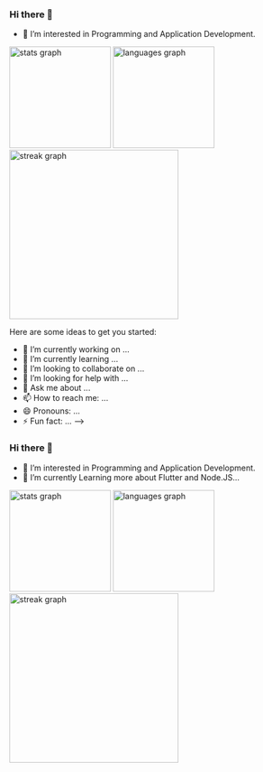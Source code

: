
### Hi there 👋
- 👀 I’m interested in Programming and Application Development.


<div>
  <img height="180em" src="https://github-readme-stats.vercel.app/api?username=VishalChandora&hide_title=false&hide_rank=false&show_icons=true&include_all_commits=true&count_private=true&disable_animations=false&theme=dark&locale=en&hide_border=false" alt="stats graph"  />
  <img height="180em" src="https://github-readme-stats.vercel.app/api/top-langs?username=VishalChandora&locale=en&hide_title=false&layout=compact&card&theme=dark&hide_border=false" alt="languages graph"  />
</div>

<div>
  <img src="https://streak-stats.demolab.com?user=VishalChandora&locale=en&include_all_commits=true&mode=daily&theme=dark&hide_border=false&border_radius=5" height="300"  alt="streak graph"  />
</div>

Here are some ideas to get you started:

- 🔭 I’m currently working on ...
- 🌱 I’m currently learning ...
- 👯 I’m looking to collaborate on ...
- 🤔 I’m looking for help with ...
- 💬 Ask me about ...
- 📫 How to reach me: ...
- 😄 Pronouns: ...
- ⚡ Fun fact: ...
-->
### Hi there 👋
- 👀 I’m interested in Programming and Application Development.
- 🌱 I’m currently Learning more about Flutter and Node.JS...


<div>
  <img height="180em" src="https://github-readme-stats.vercel.app/api?username=VishalChandora&hide_title=false&hide_rank=false&show_icons=true&include_all_commits=true&count_private=true&disable_animations=false&theme=dark&locale=en&hide_border=false" alt="stats graph"  />
  <img height="180em" src="https://github-readme-stats.vercel.app/api/top-langs?username=VishalChandora&locale=en&hide_title=false&layout=compact&card&theme=dark&hide_border=false" alt="languages graph"  />
</div>

<div>
  <img src="https://streak-stats.demolab.com?user=VishalChandora&locale=en&include_all_commits=true&mode=daily&theme=dark&hide_border=false&border_radius=5" height="300"  alt="streak graph"  />
</div>

